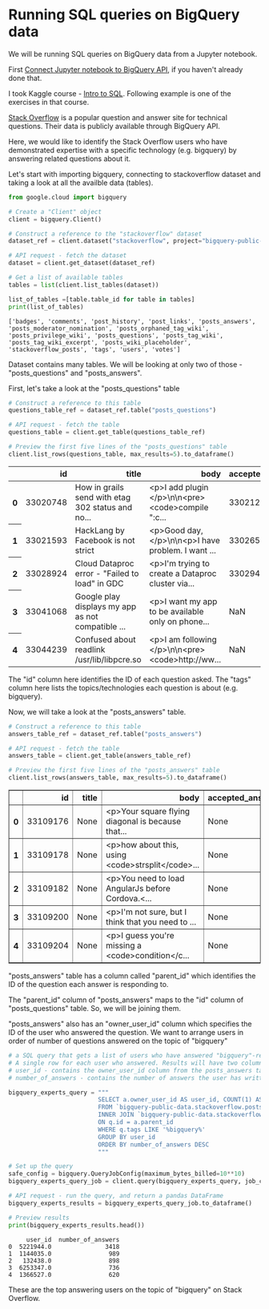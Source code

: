 # Running SQL queries on BigQuery data

We will be running SQL queries on BigQuery data from a Jupyter notebook.

First [Connect Jupyter notebook to BigQuery API](https://github.com/ved-sharma/BigQuery_Jupyter_notebook_setup), if you haven't already done that.

I took Kaggle course - [Intro to SQL](https://www.kaggle.com/learn/intro-to-sql). Following example is one of the exercises in that course.

[Stack Overflow](https://stackoverflow.com/) is a popular question and answer site for technical questions. Their data is publicly available through BigQuery API.

Here, we would like to identify the Stack Overflow users who have demonstrated expertise with a specific technology (e.g. bigquery) by answering related questions about it.

Let's start with importing bigquery, connecting to stackoverflow dataset and taking a look at all the availble data (tables).


```python
from google.cloud import bigquery

# Create a "Client" object
client = bigquery.Client()

# Construct a reference to the "stackoverflow" dataset
dataset_ref = client.dataset("stackoverflow", project="bigquery-public-data")

# API request - fetch the dataset
dataset = client.get_dataset(dataset_ref)

# Get a list of available tables 
tables = list(client.list_tables(dataset))

list_of_tables =[table.table_id for table in tables]
print(list_of_tables)
```

    ['badges', 'comments', 'post_history', 'post_links', 'posts_answers', 'posts_moderator_nomination', 'posts_orphaned_tag_wiki', 'posts_privilege_wiki', 'posts_questions', 'posts_tag_wiki', 'posts_tag_wiki_excerpt', 'posts_wiki_placeholder', 'stackoverflow_posts', 'tags', 'users', 'votes']
    

Dataset contains many tables. We will be looking at only two of those - "posts_questions" and "posts_answers".

First, let's take a look at the "posts_questions" table


```python
# Construct a reference to this table
questions_table_ref = dataset_ref.table("posts_questions")

# API request - fetch the table
questions_table = client.get_table(questions_table_ref)

# Preview the first five lines of the "posts_questions" table
client.list_rows(questions_table, max_results=5).to_dataframe()
```




<div>
<table border="0" class="dataframe">
  <thead>
    <tr style="text-align: right;">
      <th></th>
      <th>id</th>
      <th>title</th>
      <th>body</th>
      <th>accepted_answer_id</th>
      <th>answer_count</th>
      <th>comment_count</th>
      <th>community_owned_date</th>
      <th>creation_date</th>
      <th>favorite_count</th>
      <th>last_activity_date</th>
      <th>last_edit_date</th>
      <th>last_editor_display_name</th>
      <th>last_editor_user_id</th>
      <th>owner_display_name</th>
      <th>owner_user_id</th>
      <th>parent_id</th>
      <th>post_type_id</th>
      <th>score</th>
      <th>tags</th>
      <th>view_count</th>
    </tr>
  </thead>
  <tbody>
    <tr>
      <th>0</th>
      <td>33020748</td>
      <td>How in grails send with etag 302 status and no...</td>
      <td>&lt;p&gt;I add plugin &lt;/p&gt;\n\n&lt;pre&gt;&lt;code&gt;compile ":c...</td>
      <td>33021299.0</td>
      <td>1</td>
      <td>0</td>
      <td>None</td>
      <td>2015-10-08 16:03:35.450000+00:00</td>
      <td>None</td>
      <td>2015-10-08 16:31:49.093000+00:00</td>
      <td>2015-10-08 16:09:22.350000+00:00</td>
      <td>None</td>
      <td>5053192.0</td>
      <td>None</td>
      <td>5053192</td>
      <td>None</td>
      <td>1</td>
      <td>0</td>
      <td>grails|etag</td>
      <td>256</td>
    </tr>
    <tr>
      <th>1</th>
      <td>33021593</td>
      <td>HackLang by Facebook is not strict</td>
      <td>&lt;p&gt;Good day,&lt;/p&gt;\n\n&lt;p&gt;I have problem. I want ...</td>
      <td>33026520.0</td>
      <td>1</td>
      <td>0</td>
      <td>None</td>
      <td>2015-10-08 16:47:04.940000+00:00</td>
      <td>None</td>
      <td>2015-10-08 21:50:58.280000+00:00</td>
      <td>2015-10-08 21:50:58.280000+00:00</td>
      <td>user3477804</td>
      <td>NaN</td>
      <td>None</td>
      <td>3249421</td>
      <td>None</td>
      <td>1</td>
      <td>2</td>
      <td>hhvm|hacklang</td>
      <td>256</td>
    </tr>
    <tr>
      <th>2</th>
      <td>33028924</td>
      <td>Cloud Dataproc error - "Failed to load" in GDC</td>
      <td>&lt;p&gt;I'm trying to create a Dataproc cluster via...</td>
      <td>33029452.0</td>
      <td>1</td>
      <td>0</td>
      <td>None</td>
      <td>2015-10-09 02:27:56.367000+00:00</td>
      <td>None</td>
      <td>2015-11-16 20:15:23.607000+00:00</td>
      <td>NaT</td>
      <td>None</td>
      <td>NaN</td>
      <td>None</td>
      <td>2877278</td>
      <td>None</td>
      <td>1</td>
      <td>3</td>
      <td>google-cloud-platform|google-cloud-dataproc</td>
      <td>256</td>
    </tr>
    <tr>
      <th>3</th>
      <td>33041068</td>
      <td>Google play displays my app as not compatible ...</td>
      <td>&lt;p&gt;I want my app to be available only on phone...</td>
      <td>NaN</td>
      <td>1</td>
      <td>0</td>
      <td>None</td>
      <td>2015-10-09 14:40:25.690000+00:00</td>
      <td>None</td>
      <td>2015-10-09 14:52:13.987000+00:00</td>
      <td>NaT</td>
      <td>None</td>
      <td>NaN</td>
      <td>None</td>
      <td>3318949</td>
      <td>None</td>
      <td>1</td>
      <td>0</td>
      <td>android|android-install-apk</td>
      <td>256</td>
    </tr>
    <tr>
      <th>4</th>
      <td>33044239</td>
      <td>Confused about readlink /usr/lib/libpcre.so</td>
      <td>&lt;p&gt;I am following &lt;/p&gt;\n\n&lt;pre&gt;&lt;code&gt;http://ww...</td>
      <td>NaN</td>
      <td>1</td>
      <td>0</td>
      <td>None</td>
      <td>2015-10-09 17:42:37.293000+00:00</td>
      <td>None</td>
      <td>2015-10-09 23:37:14.230000+00:00</td>
      <td>2015-10-09 17:49:09.120000+00:00</td>
      <td>None</td>
      <td>5214008.0</td>
      <td>None</td>
      <td>5214008</td>
      <td>None</td>
      <td>1</td>
      <td>0</td>
      <td>linux</td>
      <td>256</td>
    </tr>
  </tbody>
</table>
</div>



The "id" column here identifies the ID of each question asked.
The "tags" column here lists the topics/technologies each question is about (e.g. bigquery).

Now, we will take a look at the "posts_answers" table.


```python
# Construct a reference to this table
answers_table_ref = dataset_ref.table("posts_answers")

# API request - fetch the table
answers_table = client.get_table(answers_table_ref)

# Preview the first five lines of the "posts_answers" table
client.list_rows(answers_table, max_results=5).to_dataframe()
```




<div>
<style scoped>
    .dataframe tbody tr th:only-of-type {
        vertical-align: middle;
    }

    .dataframe tbody tr th {
        vertical-align: top;
    }

    .dataframe thead th {
        text-align: right;
    }
</style>
<table border="1" class="dataframe">
  <thead>
    <tr style="text-align: right;">
      <th></th>
      <th>id</th>
      <th>title</th>
      <th>body</th>
      <th>accepted_answer_id</th>
      <th>answer_count</th>
      <th>comment_count</th>
      <th>community_owned_date</th>
      <th>creation_date</th>
      <th>favorite_count</th>
      <th>last_activity_date</th>
      <th>last_edit_date</th>
      <th>last_editor_display_name</th>
      <th>last_editor_user_id</th>
      <th>owner_display_name</th>
      <th>owner_user_id</th>
      <th>parent_id</th>
      <th>post_type_id</th>
      <th>score</th>
      <th>tags</th>
      <th>view_count</th>
    </tr>
  </thead>
  <tbody>
    <tr>
      <th>0</th>
      <td>33109176</td>
      <td>None</td>
      <td>&lt;p&gt;Your square flying diagonal is because that...</td>
      <td>None</td>
      <td>None</td>
      <td>0</td>
      <td>None</td>
      <td>2015-10-13 17:40:54.690000+00:00</td>
      <td>None</td>
      <td>2015-10-13 17:53:03.513000+00:00</td>
      <td>2015-10-13 17:53:03.513000+00:00</td>
      <td>None</td>
      <td>1737627.0</td>
      <td>None</td>
      <td>1737627</td>
      <td>33107490</td>
      <td>2</td>
      <td>0</td>
      <td>None</td>
      <td>None</td>
    </tr>
    <tr>
      <th>1</th>
      <td>33109178</td>
      <td>None</td>
      <td>&lt;p&gt;how about this, using &lt;code&gt;strsplit&lt;/code&gt;...</td>
      <td>None</td>
      <td>None</td>
      <td>0</td>
      <td>None</td>
      <td>2015-10-13 17:41:00.420000+00:00</td>
      <td>None</td>
      <td>2015-10-13 19:39:58.627000+00:00</td>
      <td>2015-10-13 19:39:58.627000+00:00</td>
      <td>None</td>
      <td>635843.0</td>
      <td>None</td>
      <td>635843</td>
      <td>33104951</td>
      <td>2</td>
      <td>0</td>
      <td>None</td>
      <td>None</td>
    </tr>
    <tr>
      <th>2</th>
      <td>33109182</td>
      <td>None</td>
      <td>&lt;p&gt;You need to load AngularJs before Cordova.&lt;...</td>
      <td>None</td>
      <td>None</td>
      <td>0</td>
      <td>None</td>
      <td>2015-10-13 17:41:09.587000+00:00</td>
      <td>None</td>
      <td>2015-10-13 17:41:09.587000+00:00</td>
      <td>NaT</td>
      <td>None</td>
      <td>NaN</td>
      <td>None</td>
      <td>5273311</td>
      <td>32664840</td>
      <td>2</td>
      <td>0</td>
      <td>None</td>
      <td>None</td>
    </tr>
    <tr>
      <th>3</th>
      <td>33109200</td>
      <td>None</td>
      <td>&lt;p&gt;I'm not sure, but I think that you need to ...</td>
      <td>None</td>
      <td>None</td>
      <td>0</td>
      <td>None</td>
      <td>2015-10-13 17:42:21.293000+00:00</td>
      <td>None</td>
      <td>2015-10-13 18:55:00.113000+00:00</td>
      <td>2015-10-13 18:55:00.113000+00:00</td>
      <td>None</td>
      <td>371184.0</td>
      <td>None</td>
      <td>2501136</td>
      <td>33026509</td>
      <td>2</td>
      <td>0</td>
      <td>None</td>
      <td>None</td>
    </tr>
    <tr>
      <th>4</th>
      <td>33109204</td>
      <td>None</td>
      <td>&lt;p&gt;I guess you're missing a &lt;code&gt;condition&lt;/c...</td>
      <td>None</td>
      <td>None</td>
      <td>0</td>
      <td>None</td>
      <td>2015-10-13 17:42:29.307000+00:00</td>
      <td>None</td>
      <td>2015-10-13 17:42:29.307000+00:00</td>
      <td>NaT</td>
      <td>None</td>
      <td>NaN</td>
      <td>None</td>
      <td>4366287</td>
      <td>33109071</td>
      <td>2</td>
      <td>0</td>
      <td>None</td>
      <td>None</td>
    </tr>
  </tbody>
</table>
</div>



"posts_answers" table has a column called "parent_id" which identifies the ID of the question each answer is responding to. 

The "parent_id" column of "posts_answers" maps to the "id" column of "posts_questions" table. So, we will be joining them.

"posts_answers" also has an "owner_user_id" column which specifies the ID of the user who answered the question. We want to arrange users in order of number of questions answered on the topic of "bigquery"


```python
# a SQL query that gets a list of users who have answered "bigquery"-related questions and the count of their answers.
# A single row for each user who answered. Results will have two columns:
# user_id - contains the owner_user_id column from the posts_answers table
# number_of_answers - contains the number of answers the user has written to "bigquery"-related questions

bigquery_experts_query = """
                         SELECT a.owner_user_id AS user_id, COUNT(1) AS number_of_answers
                         FROM `bigquery-public-data.stackoverflow.posts_questions` AS q 
                         INNER JOIN `bigquery-public-data.stackoverflow.posts_answers` AS a
                         ON q.id = a.parent_id
                         WHERE q.tags LIKE '%bigquery%'
                         GROUP BY user_id
                         ORDER BY number_of_answers DESC
                         """

# Set up the query
safe_config = bigquery.QueryJobConfig(maximum_bytes_billed=10**10)
bigquery_experts_query_job = client.query(bigquery_experts_query, job_config=safe_config)

# API request - run the query, and return a pandas DataFrame
bigquery_experts_results = bigquery_experts_query_job.to_dataframe() 

# Preview results
print(bigquery_experts_results.head())
```

         user_id  number_of_answers
    0  5221944.0               3418
    1  1144035.0                989
    2   132438.0                898
    3  6253347.0                736
    4  1366527.0                620
    

These are the top answering users on the topic of "bigquery" on Stack Overflow.
